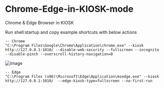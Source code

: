 # Chrome-Edge-in-KIOSK-mode
Chrome &amp; Edge Browser in KIOSK

Run shell:startup and copy example shortcuts with below actions


```
-- Chrome
"C:\Program Files\Google\Chrome\Application\chrome.exe" --kiosk http://127.0.0.1:1010/ --disable-web-security --fullscreen --incognito --disable-pinch --overscroll-history-navigation=0
```
![image](https://github.com/KrystianTolloczko/Chrome-Edge-in-KIOSK-mode/assets/10096753/502b6976-d96f-4518-854d-cef0c5781779)


```
-- Edge
"C:\Program Files (x86)\Microsoft\Edge\Application\msedge.exe" --kiosk http://127.0.0.1:1010/  --edge-kiosk-type=fullscreen --no-first-run
```
